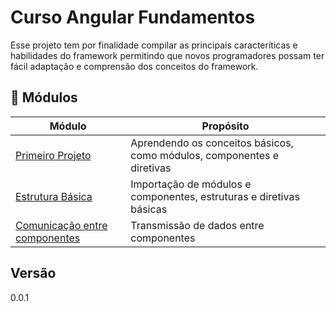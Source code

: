 # Curso Angular Fundamentos

Esse projeto tem por finalidade compilar as principais caracteríticas e habilidades do framework permitindo que
novos programadores possam ter fácil adaptação e comprensão dos conceitos do framework.

## 📖 Módulos

| Módulo                                                                                                                            | Propósito                                                              |
|-----------------------------------------------------------------------------------------------------------------------------------|------------------------------------------------------------------------|
| <a href="https://github.com/psbrunosouza/fundamentos-angular/tree/main/angular-get-started">Primeiro Projeto</a>                  | Aprendendo os conceitos básicos, como módulos, componentes e diretivas |
| <a href="https://github.com/psbrunosouza/fundamentos-angular/tree/main/angular-basics">Estrutura Básica</a>                       | Importação de módulos e componentes, estruturas e diretivas básicas    |
| <a href="https://github.com/psbrunosouza/fundamentos-angular/tree/main/components-comunication">Comunicação entre componentes</a> | Transmissão de dados entre componentes                                 |

## Versão

0.0.1